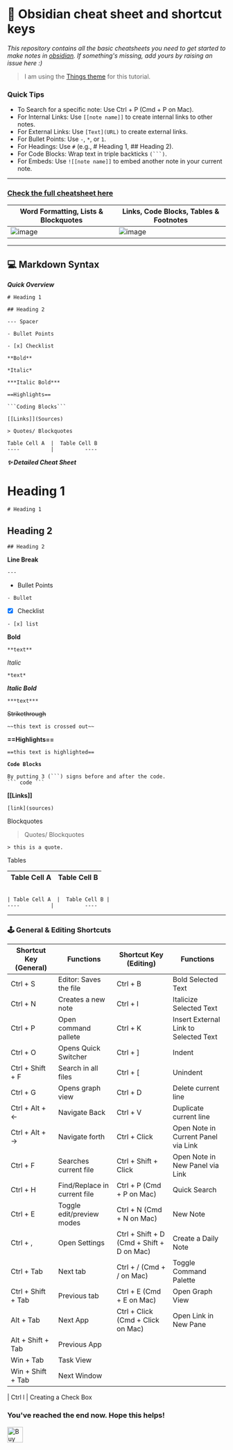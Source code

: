 # 🔮 Obsidian cheat sheet and shortcut keys 
*This repository contains all the basic cheatsheets you need to get started to make notes in [obsidian](https://obsidian.md/). If something's missing, add yours by raising an issue here :)*

> I am using the [Things theme](https://github.com/colineckert/obsidian-things) for this tutorial.
### Quick Tips
- To Search for a specific note: Use Ctrl + P (Cmd + P on Mac).
- For Internal Links: Use `[[note name]]` to create internal links to other notes.
- For External Links: Use `[Text](URL)` to create external links.
- For Bullet Points: Use `-`, `*`, or `1`.
- For Headings: Use `#` (e.g., # Heading 1, ## Heading 2).
- For Code Blocks: Wrap text in triple backticks `(```)`.
- For Embeds: Use `![[note name]]` to embed another note in your current note.

---

### [Check the full cheatsheet here](https://github.com/ieshreya/Obsidian-Cheat-Sheet/blob/main/cheatsheet.md)

Word Formatting, Lists & Blockquotes  | Links, Code Blocks, Tables & Footnotes |
| - | - |
![image](https://github.com/user-attachments/assets/3127cf70-2e9b-4e51-b004-c31c7d59b007)         |          ![image](https://github.com/user-attachments/assets/9e8d23cb-465e-4e96-9df3-ed3aa9a64174)


--- 

<h2>💻 Markdown Syntax </h2>


<em><strong>Quick Overview</em></strong> 
  
  ``` 
# Heading 1

## Heading 2

--- Spacer  

- Bullet Points

- [x] Checklist

**Bold**

*Italic*

***Italic Bold***

==Highlights==

```Coding Blocks```

[[Links]](Sources)

> Quotes/ Blockquotes

Table Cell A  |  Table Cell B
----          |          ----

```
<em><strong>✨ Detailed Cheat Sheet </em></strong>

# Heading 1
 
```
# Heading 1
```


## Heading 2

```
## Heading 2
```

**Line Break**

```
---
```

- Bullet Points

``` 
- Bullet 
```


- [X] Checklist

```
- [x] list 
```

**Bold**

```
**text**
```

*Italic*

```
*text*
```

***Italic Bold***

```
***text***
```

~~Strikethrough~~

```
~~this text is crossed out~~
```

**==Highlights==**

```
==this text is highlighted==
```


**```Code Blocks```**

```
By putting 3 (```) signs before and after the code.
``` code ```
```

**[[Links]]**

```
[link](sources)
```

Blockquotes
> Quotes/ Blockquotes

```
> this is a quote.
```


Tables


Table Cell A  |  Table Cell B
----          |          ----


```

| Table Cell A  |  Table Cell B |
----          |          ----

```

---


### 🕹️ General & Editing Shortcuts

| Shortcut Key (General) | Functions | Shortcut Key (Editing) | Functions |
|---|---|---|---|
| Ctrl + S | Editor: Saves the file | Ctrl + B | Bold Selected Text |
| Ctrl + N | Creates a new note | Ctrl + I | Italicize Selected Text |
| Ctrl + P | Open command pallete | Ctrl + K | Insert External Link to Selected Text |
| Ctrl + O | Opens Quick Switcher | Ctrl + ] | Indent |
| Ctrl + Shift + F | Search in all files | Ctrl + [ | Unindent |
| Ctrl + G | Opens graph view | Ctrl + D | Delete current line |
| Ctrl + Alt + ← | Navigate Back | Ctrl + V | Duplicate current line |
| Ctrl + Alt + → | Navigate forth | Ctrl + Click | Open Note in Current Panel via Link |
| Ctrl + F | Searches current file | Ctrl + Shift + Click | Open Note in New Panel via Link |
| Ctrl + H | Find/Replace in current file |Ctrl + P (Cmd + P on Mac) | Quick Search |
| Ctrl + E | Toggle edit/preview modes | Ctrl + N (Cmd + N on Mac) | New Note |
| Ctrl + , | Open Settings | Ctrl + Shift + D (Cmd + Shift + D on Mac) | Create a Daily Note |
| Ctrl + Tab | Next tab | Ctrl + / (Cmd + / on Mac) | Toggle Command Palette |
| Ctrl + Shift + Tab | Previous tab | Ctrl + E (Cmd + E on Mac) | Open Graph View |
| Alt + Tab | Next App |  Ctrl + Click (Cmd + Click on Mac) | Open Link in New Pane |
| Alt + Shift + Tab | Previous App | | |
| Win + Tab | Task View | | |
| Win + Shift + Tab | Next Window | | |


| Ctrl l | Creating a Check Box


### You've reached the end now. Hope this helps!

<a href='https://ko-fi.com/C1C73CUZM' target='_blank'><img height='38' style='border:0px;height:36px;' src='https://storage.ko-fi.com/cdn/kofi3.png?v=6' border='0' alt='Buy Me a Coffee at ko-fi.com' /></a>

 
